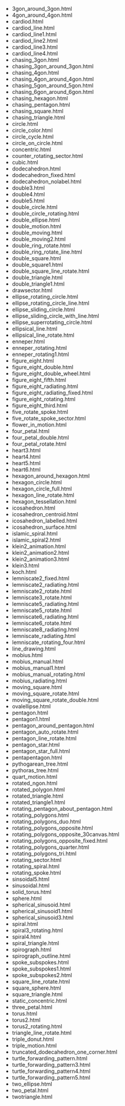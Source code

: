 + 3gon_around_3gon.html
+ 4gon_around_4gon.html
+ cardiod.html
+ cardiod_line.html
+ cardiod_line1.html
+ cardiod_line2.html
+ cardiod_line3.html
+ cardiod_line4.html
+ chasing_3gon.html
+ chasing_3gon_around_3gon.html
+ chasing_4gon.html
+ chasing_4gon_around_4gon.html
+ chasing_5gon_around_5gon.html
+ chasing_6gon_around_6gon.html
+ chasing_hexagon.html
+ chasing_pentagon.html
+ chasing_square.html
+ chasing_triangle.html
+ circle.html
+ circle_color.html
+ circle_cycle.html
+ circle_on_circle.html
+ concentric.html
+ counter_rotating_sector.html
+ cubic.html
+ dodecahedron.html
+ dodecahedron_fixed.html
+ dodecahedron_nolabel.html
+ double3.html
+ double4.html
+ double5.html
+ double_circle.html
+ double_circle_rotating.html
+ double_ellipse.html
+ double_motion.html
+ double_moving.html
+ double_moving2.html
+ double_ring_rotate.html
+ double_ring_rotate_line.html
+ double_square.html
+ double_square1.html
+ double_square_line_rotate.html
+ double_triangle.html
+ double_triangle1.html
+ drawsector.html
+ ellipse_rotating_circle.html
+ ellipse_rotating_circle_line.html
+ ellipse_sliding_circle.html
+ ellipse_sliding_circle_with_line.html
+ ellipse_superrotating_circle.html
+ ellipsical_line.html
+ ellipsical_line_rotate.html
+ enneper.html
+ enneper_rotating.html
+ enneper_rotating1.html
+ figure_eight.html
+ figure_eight_double.html
+ figure_eight_double_wheel.html
+ figure_eight_fifth.html
+ figure_eight_radiating.html
+ figure_eight_radiating_fixed.html
+ figure_eight_rotating.html
+ figure_eight_third.html
+ five_rotate_spoke.html
+ five_rotate_spoke_sector.html
+ flower_in_motion.html
+ four_petal.html
+ four_petal_double.html
+ four_petal_rotate.html
+ heart3.html
+ heart4.html
+ heart5.html
+ heart6.html
+ hexagon_around_hexagon.html
+ hexagon_circle.html
+ hexagon_circle_full.html
+ hexagon_line_rotate.html
+ hexagon_tessellation.html
+ icosahedron.html
+ icosahedron_centroid.html
+ icosahedron_labelled.html
+ icosahedron_surface.html
+ islamic_spiral.html
+ islamic_spiral2.html
+ klein2_animation.html
+ klein2_animation2.html
+ klein2_animation3.html
+ klein3.html
+ koch.html
+ lemniscate2_fixed.html
+ lemniscate2_radiating.html
+ lemniscate2_rotate.html
+ lemniscate3_rotate.html
+ lemniscate5_radiating.html
+ lemniscate5_rotate.html
+ lemniscate6_radiating.html
+ lemniscate6_rotate.html
+ lemniscate8_radiating.html
+ lemniscate_radiating.html
+ lemniscate_rotating_four.html
+ line_drawing.html
+ mobius.html
+ mobius_manual.html
+ mobius_manual1.html
+ mobius_manual_rotating.html
+ mobius_radiating.html
+ moving_square.html
+ moving_square_rotate.html
+ moving_square_rotate_double.html
+ ovalellipse.html
+ pentagon.html
+ pentagon1.html
+ pentagon_around_pentagon.html
+ pentagon_auto_rotate.html
+ pentagon_line_rotate.html
+ pentagon_star.html
+ pentagon_star_full.html
+ pentapentagon.html
+ pythogarean_tree.html
+ pythoras_tree.html
+ quart_motion.html
+ rotated_ngon.html
+ rotated_polygon.html
+ rotated_triangle.html
+ rotated_triangle1.html
+ rotating_pentagon_about_pentagon.html
+ rotating_polygons.html
+ rotating_polygons_duo.html
+ rotating_polygons_opposite.html
+ rotating_polygons_opposite_30canvas.html
+ rotating_polygons_opposite_fixed.html
+ rotating_polygons_quarter.html
+ rotating_polygons_tri.html
+ rotating_sector.html
+ rotating_spiral.html
+ rotating_spoke.html
+ sinsoidal5.html
+ sinusoidal.html
+ solid_torus.html
+ sphere.html
+ spherical_sinusoid.html
+ spherical_sinusoid1.html
+ spherical_sinusoid3.html
+ spiral.html
+ spiral3_rotating.html
+ spiral4.html
+ spiral_triangle.html
+ spirograph.html
+ spirograph_outline.html
+ spoke_subspokes.html
+ spoke_subspokes1.html
+ spoke_subspokes2.html
+ square_line_rotate.html
+ square_sphere.html
+ square_triangle.html
+ static_concentric.html
+ three_petal.html
+ torus.html
+ torus2.html
+ torus2_rotating.html
+ triangle_line_rotate.html
+ triple_donut.html
+ triple_motion.html
+ truncated_dodecahedron_one_corner.html
+ turtle_forwarding_pattern.html
+ turtle_forwarding_pattern3.html
+ turtle_forwarding_pattern4.html
+ turtle_forwarding_pattern5.html
+ two_ellipse.html
+ two_petal.html
+ twotriangle.html
